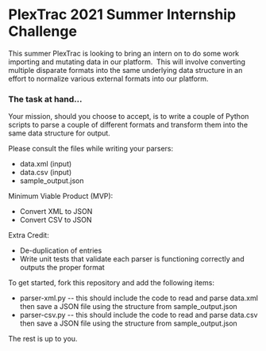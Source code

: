 # PlexTrac 2021 Summer Internship Challenge

This summer PlexTrac is looking to bring an intern on to do some work importing and mutating data in our platform.  This will involve converting multiple disparate formats into the same underlying data structure in an effort to normalize various external formats into our platform.

### The task at hand...

Your mission, should you choose to accept, is to write a couple of Python scripts to parse a couple of different formats and transform them into the same data structure for output.  

Please consult the files while writing your parsers:
- data.xml (input)
- data.csv (input)
- sample_output.json

Minimum Viable Product (MVP):
- Convert XML to JSON
- Convert CSV to JSON

Extra Credit:
- De-duplication of entries
- Write unit tests that validate each parser is functioning correctly and outputs the proper format

To get started, fork this repository and add the following items:

- parser-xml.py -- this should include the code to read and parse data.xml then save a JSON file using the structure from sample_output.json
- parser-csv.py -- this should include the code to read and parse data.csv then save a JSON file using the structure from sample_output.json

The rest is up to you.
